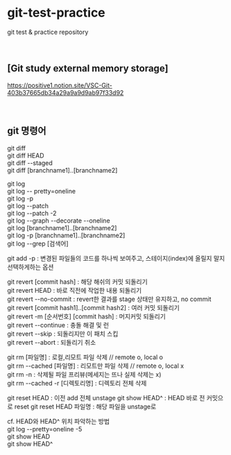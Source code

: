 # git-test-practice
git test &amp; practice repository <br><br><br>



## [Git study external memory storage]   
https://positive1.notion.site/VSC-Git-403b37665db34a29a9a9d9ab97f33d92 <br><br><br>



## git 명령어   
git diff   
git diff HEAD   
git diff --staged   
git diff [branchname1]..[branchname2]   

git log   
git log -- pretty=oneline   
git log -p   
git log --patch   
git log --patch -2   
git log --graph --decorate --oneline   
git log [branchname1]..[branchname2]    
git log -p [branchname1]..[branchname2]    
git log --grep [검색어]  
 
git add -p : 변경된 파일들의 코드를 하나씩 보여주고, 스테이지(index)에 올릴지 말지 선택하게하는 옵션   


git revert [commit hash] : 해당 해쉬의 커밋 되돌리기   
git revert HEAD : 바로 직전에 작업한 내용 되돌리기   
git revert --no-commit : revert한 결과를 stage 상태만 유지하고, no commit    
git revert [commit hash1]..[commit hash2] : 여러 커밋 되돌리기   
git revert -m [순서번호] [commit hash] : 머지커밋 되돌리기   
git revert --continue : 충돌 해결 및 런   
git revert --skip : 되돌리지만 이 패치 스킵  
git revert --abort : 되돌리기 취소    


git rm [파일명] : 로컬,리모트 파일 삭제         // remote o, local o   
git rm --cached [파일명] : 리모트만 파일 삭제   // remote o, local x   
git rm -n : 삭제될 파일 프리뷰(메세지는 뜨나 실제 삭제는 x)   
git rm --cached -r [디렉토리명] : 디렉토리 전체 삭제   


git reset HEAD : 이전 add 전체 unstage
git show HEAD^ : HEAD 바로 전 커밋으로 reset
git reset HEAD 파일명 : 해당 파일을 unstage로

cf. HEAD와 HEAD^ 위치 파악하는 방법   
git log --pretty=oneline -5   
git show HEAD    
git show HEAD^    


<br><br><br>
